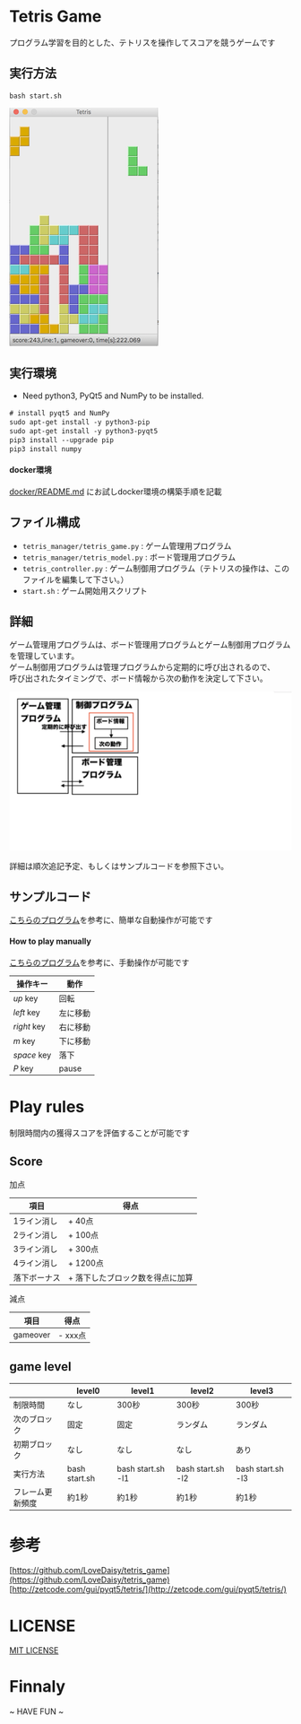 # Tetris Game

プログラム学習を目的とした、テトリスを操作してスコアを競うゲームです

## 実行方法

```shell
bash start.sh
```

![Screenshot](doc/pics/screenshot_02.png)

## 実行環境

* Need python3, PyQt5 and NumPy to be installed.

```
# install pyqt5 and NumPy
sudo apt-get install -y python3-pip
sudo apt-get install -y python3-pyqt5
pip3 install --upgrade pip
pip3 install numpy
```

#### docker環境

[docker/README.md](docker/README.md) にお試しdocker環境の構築手順を記載

## ファイル構成

* `tetris_manager/tetris_game.py` : ゲーム管理用プログラム
* `tetris_manager/tetris_model.py` : ボード管理用プログラム
* `tetris_controller.py` : ゲーム制御用プログラム（テトリスの操作は、このファイルを編集して下さい。）
* `start.sh` : ゲーム開始用スクリプト

## 詳細

ゲーム管理用プログラムは、ボード管理用プログラムとゲーム制御用プログラムを管理しています。<br>
ゲーム制御用プログラムは管理プログラムから定期的に呼び出されるので、<br>
呼び出されたタイミングで、ボード情報から次の動作を決定して下さい。 <br>

![Screenshot](doc/pics/20201017.png)

詳細は順次追記予定、もしくはサンプルコードを参照下さい。<br>

## サンプルコード

[こちらのプログラム](tetris_manager/tetris_controller_sample.py)を参考に、簡単な自動操作が可能です

#### How to play manually

[こちらのプログラム](tetris_manager/tetris_controller_manual_sample.py)を参考に、手動操作が可能です

|  操作キー  |  動作  |
| ---- | ---- |
|  *up* key  |  回転  |
|  *left* key  |  左に移動  |
|  *right* key   |  右に移動  |
|  *m* key  |  下に移動  |
|  *space* key  |  落下  |
|  *P* key  |  pause  |

# Play rules

制限時間内の獲得スコアを評価することが可能です

## Score

加点

|  項目  |  得点  |
| ---- | ---- |
|  1ライン消し  |  + 40点  |
|  2ライン消し  |  + 100点  |
|  3ライン消し  |  + 300点  |
|  4ライン消し  |  + 1200点  |
|  落下ボーナス  |  + 落下したブロック数を得点に加算  |

減点

|  項目  |  得点  |
| ---- | ---- |
|  gameover  |  - xxx点  |

## game level

|     |  level0  |  level1  |  level2  |  level3  | 
| --- | --- | --- | --- | --- | 
|  制限時間  |  なし  |  300秒  |  300秒  |  300秒  | 
|  次のブロック  |  固定  |  固定  |  ランダム  |  ランダム  | 
|  初期ブロック  |  なし  |  なし  |  なし  |  あり  | 
|  実行方法  | bash start.sh | bash start.sh -l1 | bash start.sh -l2  | bash start.sh -l3 | 
|  フレーム更新頻度  |  約1秒  |  約1秒  |  約1秒  |  約1秒  | 

# 参考

[https://github.com/LoveDaisy/tetris_game](https://github.com/LoveDaisy/tetris_game) <br>
[http://zetcode.com/gui/pyqt5/tetris/](http://zetcode.com/gui/pyqt5/tetris/)

# LICENSE

[MIT LICENSE](LICENSE)

# Finnaly

~ HAVE FUN ~
